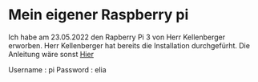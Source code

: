 # Mein eigener Raspberry pi

Ich habe am 23.05.2022 den Rapberry Pi 3 von Herr Kellenberger erworben. Herr Kellenberger hat bereits die Installation durchgefürht. Die Anleitung wäre sonst [Hier](https://gitlab.com/ch-tbz-it/Stud/m122/-/blob/main/01_Linux_Einf/Setup%20Raspberry%20Pi%203%20&%204%20V1.1.pdf)

Username : pi
Password : elia